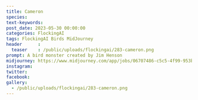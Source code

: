 ```yaml
---
title: Cameron
species: 
text-keywords: 
post_date: 2023-05-30 00:00:00
categories: FlockingAI
tags: FlockingAI Birds MidJourney 
header      :
  teaser    : /public/uploads/flockingai/283-cameron.png
prompt: A bird monster created by Jim Henson
midjourney: https://www.midjourney.com/app/jobs/06707486-c5c5-4f99-953b-2abdc96e0a46
instagram: 
twitter: 
facebook: 
gallery: 
  - /public/uploads/flockingai/283-cameron.png
---
```


